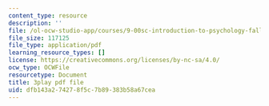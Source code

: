 ```yaml
---
content_type: resource
description: ''
file: /ol-ocw-studio-app/courses/9-00sc-introduction-to-psychology-fall-2011/dfb143a274278f5c7b89383b58a67cea_kD3CswjYb2E.pdf
file_size: 117125
file_type: application/pdf
learning_resource_types: []
license: https://creativecommons.org/licenses/by-nc-sa/4.0/
ocw_type: OCWFile
resourcetype: Document
title: 3play pdf file
uid: dfb143a2-7427-8f5c-7b89-383b58a67cea
---
```

